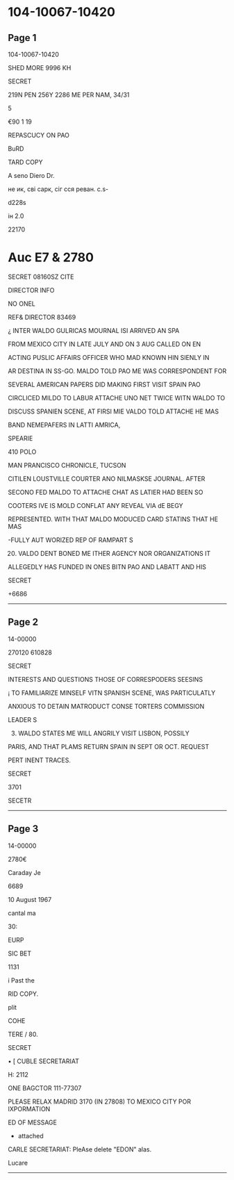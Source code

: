 # 104-10067-10420

## Page 1

104-10067-10420

SHED MORE 9996 KH

SECRET

219N PEN 256Y 2286 ME PER NAM, 34/31

5

€90 1 19

REPASCUCY ON PAO

BuRD

TARD COPY

A seno Diero Dr.

не ик, сві сарк, сіг сся реван. с.s-

d228s

ін 2.0

22170

# Auc E7 & 2780

SECRET 08160SZ CITE

DIRECTOR INFO

NO ONEL

REF& DIRECTOR 83469

¿ INTER WALDO GULRICAS MOURNAL ISI ARRIVED AN SPA

FROM MEXICO CITY IN LATE JULY AND ON 3 AUG CALLED ON EN

ACTING PUSLIC AFFAIRS OFFICER WHO MAD KNOWN HIN SIENLY IN

AR DESTINA IN SS-GO. MALDO TOLD PAO ME WAS CORRESPONDENT FOR

SEVERAL AMERICAN PAPERS DID MAKING FIRST VISIT SPAIN PAO

CIRCLICED MILDO TO LABUR ATTACHE UNO NET TWICE WITN WALDO TO

DISCUSS SPANIEN SCENE, AT FIRSI MIE VALDO TOLD ATTACHE HE MAS

BAND NEMEPAFERS IN LATTI AMRICA,

SPEARIE

410 POLO

MAN PRANCISCO CHRONICLE, TUCSON

CITILEN LOUSTVILLE COURTER ANO NILMASKSE JOURNAL. AFTER

SECONO FED MALDO TO ATTACHE CHAT AS LATIER HAD BEEN SO

COOTERS IVE IS MOLD CONFLAT ANY REVEAL VIA dE BEGY

REPRESENTED. WITH THAT MALDO MODUCED CARD STATINS THAT HE MAS

-FULLY AUT WORIZED REP OF RAMPART S

20. VALDO DENT BONED ME ITHER AGENCY NOR ORGANIZATIONS IT

ALLEGEDLY HAS FUNDED IN ONES BITN PAO AND LABATT AND HIS

SECRET

+6686

---

## Page 2

14-00000

270120 610828

SECRET

INTERESTS AND QUESTIONS THOSE OF CORRESPODERS SEESINS

¡ TO FAMILIARIZE MINSELF VITN SPANISH SCENE, WAS PARTICULATLY

ANXIOUS TO DETAIN MATRODUCT CONSE TORTERS COMMISSION

LEADER S

3. WALDO STATES ME WILL ANGRILY VISIT LISBON, POSSILY

PARIS, AND THAT PLAMS RETURN SPAIN IN SEPT OR OCT. REQUEST

PERT INENT TRACES.

SECRET

3701

SECETR

---

## Page 3

14-00000

2780€

Caraday Je

6689

10 August 1967

cantal ma

30:

EURP

SIC BET

1131

i Past the

RID COPY.

plit

COHE

TERE / 80.

SECRET

• [ CUBLE SECRETARIAT

H: 2112

ONE BAGCTOR 111-77307

PLEASE RELAX MADRID 3170 (IN 27808) TO MEXICO CITY POR IXPORMATION

ED OF MESSAGE

* attached

CARLE SECRETARIAT: PleAse delete "EDON" alas.

Lucare

---

